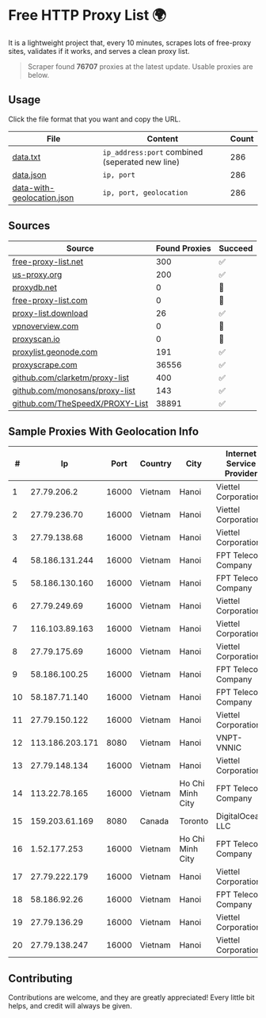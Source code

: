 
# Free HTTP Proxy List 🌍

It is a lightweight project that, every 10 minutes, scrapes lots of free-proxy sites, validates if it works, and serves a clean proxy list.


> Scraper found **76707** proxies at the latest update. Usable proxies are below.

## Usage

Click the file format that you want and copy the URL.


|File|Content|Count|
|----|-------|-----|
|[data.txt](https://raw.githubusercontent.com/themiralay/Proxy-List-World/master/data.txt)|`ip_address:port` combined (seperated new line)|286|
|[data.json](https://raw.githubusercontent.com/themiralay/Proxy-List-World/master/data.json)|`ip, port`|286|
|[data-with-geolocation.json](https://raw.githubusercontent.com/themiralay/Proxy-List-World/master/data-with-geolocation.json)|`ip, port, geolocation`|286|

## Sources

|Source|Found Proxies|Succeed|
|------|-------------|-------|
|[free-proxy-list.net](https://free-proxy-list.net)|300|✅|
|[us-proxy.org](https://www.us-proxy.org)|200|✅|
|[proxydb.net](http://proxydb.net)|0|🚫|
|[free-proxy-list.com](https://free-proxy-list.com/?page=&port=&type%5B%5D=http&type%5B%5D=https&up_time=0&search=Search)|0|🚫|
|[proxy-list.download](https://www.proxy-list.download/HTTP)|26|✅|
|[vpnoverview.com](https://vpnoverview.com/privacy/anonymous-browsing/free-proxy-servers)|0|🚫|
|[proxyscan.io](https://www.proxyscan.io)|0|🚫|
|[proxylist.geonode.com](https://proxylist.geonode.com/api/proxy-list?limit=300&page=1&sort_by=lastChecked&sort_type=desc&protocols=http,https)|191|✅|
|[proxyscrape.com](https://api.proxyscrape.com/v2/?request=displayproxies&protocol=http&timeout=10000&country=all&ssl=all&anonymity=all)|36556|✅|
|[github.com/clarketm/proxy-list](https://raw.githubusercontent.com/clarketm/proxy-list/master/proxy-list-raw.txt)|400|✅|
|[github.com/monosans/proxy-list](https://raw.githubusercontent.com/monosans/proxy-list/main/proxies/http.txt)|143|✅|
|[github.com/TheSpeedX/PROXY-List](https://raw.githubusercontent.com/TheSpeedX/PROXY-List/master/http.txt)|38891|✅|


## Sample Proxies With Geolocation Info

|#|Ip|Port|Country|City|Internet Service Provider|
|-|--|----|-------|----|-------------------------|
|1|27.79.206.2|16000|Vietnam|Hanoi|Viettel Corporation|
|2|27.79.236.70|16000|Vietnam|Hanoi|Viettel Corporation|
|3|27.79.138.68|16000|Vietnam|Hanoi|Viettel Corporation|
|4|58.186.131.244|16000|Vietnam|Hanoi|FPT Telecom Company|
|5|58.186.130.160|16000|Vietnam|Hanoi|FPT Telecom Company|
|6|27.79.249.69|16000|Vietnam|Hanoi|Viettel Corporation|
|7|116.103.89.163|16000|Vietnam|Hanoi|Viettel Corporation|
|8|27.79.175.69|16000|Vietnam|Hanoi|Viettel Corporation|
|9|58.186.100.25|16000|Vietnam|Hanoi|FPT Telecom Company|
|10|58.187.71.140|16000|Vietnam|Hanoi|FPT Telecom Company|
|11|27.79.150.122|16000|Vietnam|Hanoi|Viettel Corporation|
|12|113.186.203.171|8080|Vietnam|Hanoi|VNPT-VNNIC|
|13|27.79.148.134|16000|Vietnam|Hanoi|Viettel Corporation|
|14|113.22.78.165|16000|Vietnam|Ho Chi Minh City|FPT Telecom Company|
|15|159.203.61.169|8080|Canada|Toronto|DigitalOcean, LLC|
|16|1.52.177.253|16000|Vietnam|Ho Chi Minh City|FPT Telecom Company|
|17|27.79.222.179|16000|Vietnam|Hanoi|Viettel Corporation|
|18|58.186.92.26|16000|Vietnam|Hanoi|FPT Telecom Company|
|19|27.79.136.29|16000|Vietnam|Hanoi|Viettel Corporation|
|20|27.79.138.247|16000|Vietnam|Hanoi|Viettel Corporation|



## Contributing

Contributions are welcome, and they are greatly appreciated! Every
little bit helps, and credit will always be given.

